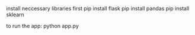 install neccessary libraries first
pip install flask
pip install pandas
pip install sklearn

to run the app:
python app.py